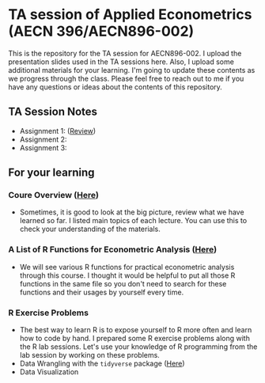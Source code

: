 # TA session of Applied Econometrics (AECN 396/AECN896-002)

This is the repository for the TA session for AECN896-002. I upload the presentation slides used in the TA sessions here. Also, I upload some additional materials for your learning. I'm going to update these contents as we progress through the class. Please feel free to reach out to me if you have any questions or ideas about the contents of this repository.


## TA Session Notes
+ Assignment 1: ([Review](https://shunkei3.github.io/Applied_Econometrics_TA/Assignment_1/Review1_slides.html))
+ Assignment 2:
+ Assignment 3:


## For your learning

### Coure Overview ([Here](https://shunkei3.github.io/Applied_Econometrics_TA/Appendix/Overview.html))
+ Sometimes, it is good to look at the big picture, review what we have learned so far. I listed main topics of each lecture. You can use this to check your understanding of the materials. 

### A List of R Functions for Econometric Analysis ([Here](https://shunkei3.github.io/Applied_Econometrics_TA/Appendix/ls_CodesForRegression.html))
+ We will see various R functions for practical econometric analysis through this course. I thought it would be helpful to put all those R functions in the same file so you don't need to search for these functions and their usages by yourself every time. 


### R Exercise Problems
+ The best way to learn R is to expose yourself to R more often and learn how to code by hand. I prepared some R exercise problems along with the R lab sessions. Let's use your knowledge of R programming from the lab session by working on these problems. 
+ Data Wrangling with the `tidyverse` package ([Here](https://shunkei3.github.io/Applied_Econometrics_TA/R-Exercise/1-DataWrangling.html))
+ Data Visualization



